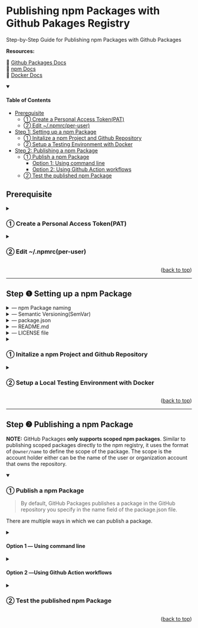 <div id="top"></div>

# Publishing npm Packages with Github Pakages Registry

Step-by-Step Guide for Publishing npm Packages with Github Packages

**Resources:**<br/>

:link: [Github Packages Docs](https://docs.github.com/en/packages/working-with-a-github-packages-registry/working-with-the-npm-registry)<br />
:link: [npm Docs](https://docs.npmjs.com)<br />
:link: [Docker Docs](https://docs.docker.com)

<details open>
<summary><h4>Table of Contents</h4></summary>

- [Prerequisite](https://github.com/freshcapsule/how-to-publish-npm-packages/edit/main/publish.md#prerequisite)
  - [&#10112; Create a Personal Access Token(PAT)](https://github.com/freshcapsule/how-to-publish-npm-packages/edit/main/publish.md#-create-a-personal-access-tokenpat)
  - [&#10113; Edit ~/.npmrc(per-user)](https://github.com/freshcapsule/how-to-publish-npm-packages/edit/main/publish.md#-edit-npmrcper-user)
- [Step 1: Setting up a npm Package](https://github.com/freshcapsule/how-to-publish-npm-packages/edit/main/publish.md#step--setting-up-a-npm-package)
  - [&#10112; Initalize a npm Project and Github Repository](https://github.com/freshcapsule/how-to-publish-npm-packages/edit/main/publish.md#-initalize-a-npm-project-and-github-repository)
  - [&#10113; Setup a Testing Environment with Docker](https://github.com/freshcapsule/how-to-publish-npm-packages/edit/main/publish.md#-setup-a-local-testing-environment-with-docker)
- [Step 2: Publishing a npm Package](https://github.com/freshcapsule/how-to-publish-npm-packages/edit/main/publish.md#step--publishing-a-npm-package)
  - [&#10112; Publish a npm Package](https://github.com/freshcapsule/how-to-publish-npm-packages/edit/main/publish.md#-publish-a-npm-package)
    - [Option 1: Using command line](https://github.com/freshcapsule/how-to-publish-npm-packages/edit/main/publish.md#step--publishing-a-npm-package)
    - [Option 2: Using Github Action workflows](https://github.com/freshcapsule/how-to-publish-npm-packages/edit/main/publish.md#option-2-using-github-action-workflows)
  - [&#10113; Test the published npm Package](https://github.com/freshcapsule/how-to-publish-npm-packages/edit/main/publish.md#-test-the-published-npm-package)
  </details>

## Prerequisite

<details>
<summary><h3>&#10112; Create a Personal Access Token(PAT)</h3></summary>

:link: [Create a Personal Acess Token](https://docs.github.com/en/authentication/keeping-your-account-and-data-secure/creating-a-personal-access-token)

> a personal access token (PAT) to authenticate to GitHub Packages or the GitHub API.

<details>
<summary>&horbar; Permissons for Github Packages</summary>

| Scope             | Description                                                                    | Permission     |
| ----------------- | ------------------------------------------------------------------------------ | -------------- |
| `read:packages`   | Download and install packages from GitHub Packages                             | read           |
| `write:packages`  | Upload and publish packages to GitHub Packages                                 | write          |
| `delete:packages` | Delete packages from GitHub Packages                                           | admin          |
| `repo`            | Upload and delete packages (along with `write:packages`, or `delete:packages`) | write or admin |

(For more information: [About permissions for GitHub Packages](https://docs.github.com/en/packages/learn-github-packages/about-permissions-for-github-packages#about-scopes-and-permissions-for-package-registries))

</details>

At a minimum, **repo**, **read**, **write** permissions are necessary to use the PAT for developing packages.

</details>

<details>
<summary><h3>&#10113; Edit ~/.npmrc(per-user)</h3></summary>

<details>
<summary>&horbar; npmrc files</summary>

npmrc files are runtime configuration used by Node.js which can be utilized to optimize a development workflow and have four file types.

|                                            Type                                            | Path                  |                                                                                    |
| :----------------------------------------------------------------------------------------: | --------------------- | ---------------------------------------------------------------------------------- |
| [per-project](https://docs.npmjs.com/cli/v8/configuring-npm/npmrc#per-project-config-file) | /project/**.npmrc**   | It must be stored in the root of a project and only applies to that project        |
|    [per-user](https://docs.npmjs.com/cli/v8/configuring-npm/npmrc#per-user-config-file)    | ~/**.npmrc**          | It's stored in the user's home directory and overwrite a global npmrc settings     |
|      [global](https://docs.npmjs.com/cli/v8/configuring-npm/npmrc#global-config-file)      | $PREFIX/etc/**npmrc** | It's an ini-file formatted list accessed with `--global` or `-g` flag via Terminal |
|    [builtin](https://docs.npmjs.com/cli/v8/configuring-npm/npmrc#built-in-config-file)     | path/to/npm/**npmrc** | It's an unchangeble 'builtin' file used by npm                                     |

(For more infromation: [npmrc](https://docs.npmjs.com/cli/v8/configuring-npm/npmrc) or view the manual via Terminal, run `npm help npmrc`)

</details>
    
**1 ) Open and edit ~/.npmrc**
  
The [npm config](https://docs.npmjs.com/cli/v8/commands/npm-config) command opens a per-user .npmrc(by default) or creates a new one if it doesn't exist:
```
npm config edit 
```
**2 ) Add the Github Package registry and the PAT**
  
> `//<hostname>/:authoToken` are auth that is restricted to the registry host specified

Add the following and save the config file:

```
//npm.pkg.github.com/:_authToken=TOKEN
```

</details>
  
<p align="right">(<a href="#top">back to top</a>)</p>  
  
---
  
## Step &#10102; Setting up a npm Package
  
<details>
<summary>&horbar; npm Package naming</summary>
 
A package name must;
- be lowercase and my contain hyphens
- be greater than zeroand less than or equal to 214 characters  
- not contain any non-URL-safe characters
- not start with . or _ unless it's a scoped package
- not contain any spaces  
- not contain `~)('!*` characters
- not be the same as a node.js/io.js core module or a reserved/blacklisted name

(For more information: [npm Package name guidelines](https://docs.npmjs.com/package-name-guidelines), [validate-npm-package-name](https://www.npmjs.com/package/validate-npm-package-name), [name field in package.json](https://docs.npmjs.com/cli/v8/configuring-npm/package-json#name))

---

</details>  
  
<details>
<summary>&horbar; Semantic Versioning(SemVar)</summary>
 
#### &#10074; Official(Normal) Release Version
**Schema:** MAJOR.MINOR.PATCH

<img width="318" alt="image" src="https://user-images.githubusercontent.com/31800566/181130537-13e28335-2d28-4737-8b0b-4ce476977a85.png">

| MAJOR                           | MINOR                                   | PATCH                         |
| :------------------------------ | :-------------------------------------- | :---------------------------- |
| Making incompatible API changes | Adding a new non-breaking functionality | Making a non-breaking bug fix |

**Spec:**

- X, Y, and Z are non-negative integers
- X cannot contain a leading zero
- A version number increases from 0-9 to 1.0
- As a version number increases, all the numbers to the right start back from 0.
- Once a versioned package has been released, any updates have to be released as a new version

#### &#10074; Beta Version

**Schema:** 0.MINOR.PATCH

A package with a **MAJOR** version 0 is considered to be unstable and to be before an official release.

<img width="224" alt="image" src="https://user-images.githubusercontent.com/31800566/181129636-cb62a522-fb4c-489e-b262-3202a43c972d.png">

#### &#10074; Pre-release Version

**Schema:** extensions to the MAJOR.MINOR.PATCH

**Spec:**

- It can be denoted by appending a hyphen and a series of dot-separated identifiers immediately following the patch version.
- Only ASCII alphanumerics and hyphens [0-9A-Za-z-] are allowed
- Identifiers cannot be empty

e.g.) 1.0.0-alpha, 1.0.0-alpha.1, 1.0.0-0.3.7, 1.0.0-x.7.z.92, 1.0.0-x-y-z.–.

(For more information: [Semantic Versioning v2](https://semver.org/))

---

</details>

<details>
<summary>&horbar; package.json</summary>

To setup a package.json for the npm package, the following fields should be included as minimal:

#### &#10074; Required fields

|                                      Field                                      | Value                                                       |
| :-----------------------------------------------------------------------------: | ----------------------------------------------------------- |
|    [`name`](https://docs.npmjs.com/cli/v6/configuring-npm/package-json#name)    | a name of the package and its scope                         |
| [`version`](https://docs.npmjs.com/cli/v6/configuring-npm/package-json#version) | a value _x.y.z_ following the [SemVer](https://semver.org/) |

#### &#10074; Other fields

|                                                     Field                                                     | Value                                                                                                                               |
| :-----------------------------------------------------------------------------------------------------------: | ----------------------------------------------------------------------------------------------------------------------------------- |
|           [`description`](https://docs.npmjs.com/cli/v6/configuring-npm/package-json#description-1)           | a desription of the package in string format and will be listed in `npm search`                                                     |
|                   [`main`](https://docs.npmjs.com/cli/v6/configuring-npm/package-json#main)                   | a path to an entry file of the package and by default `index.js`                                                                    |
|                [`script`](https://docs.npmjs.com/cli/v6/configuring-npm/package-json#scripts)                 | necessary scripts to run and manage the lifecycle of the package                                                                    |
|             [`repository`](https://docs.npmjs.com/cli/v6/configuring-npm/package-json#repository)             | a remote url of the package repository                                                                                              |
|               [`keywords`](https://docs.npmjs.com/cli/v6/configuring-npm/package-json#keywords)               | keywords of the package in an array of strings and will be listed in `npm search`                                                   |
| [people fields](https://docs.npmjs.com/cli/v6/configuring-npm/package-json#people-fields-author-contributors) | either `author`(a single person) or `contributors`(2 or more) which includes `name` and optionally `email` and `url` of each author |
|                   [`bugs`](https://docs.npmjs.com/cli/v6/configuring-npm/package-json#bugs)                   | a url to the repository issue tracker and / or an email address for reporting issues                                                |
|                [`license`](https://docs.npmjs.com/cli/v6/configuring-npm/package-json#license)                | a license for the package                                                                                                           |
|               [`homepage`](https://docs.npmjs.com/cli/v6/configuring-npm/package-json#homepage)               | a url to the package homepage, typically the README                                                                                 |

e.g.)

```
{
  "name": "@scope/pakage-name",
  "version": "1.0.0",
  "description": "A package for ....",
  "main": "index.js",
  "script": {
     "start": "...",
     "build": "..."
  },
  "dependencies" :  {...},
    "repository": {
    "type": "git",
    "url": "https://github.com/monatheoctocat/my_package.git"
  },
  "repository": {
    "type": "git",
    "url": "https://github.com/socope/pakage-name.git"
  },
  "keywords": [‘keyword1’, 'keyword2', 'keyword3'],
  "contributors" : [
    {
       "name": "contributors1",
       "email": "..."
    },
    {
       "name": "contributors2",
       "email": "..."
    }
 ],
 "license": "ISC",
 "bugs": {
    "url": "https://github.com/scope/pakage-namee/issues"
  },
 "homepage": "https://github.com/scope/pakage-name"
```

(For more information: [Creating a package.json file](https://docs.npmjs.com/creating-a-package-json-file), [package.json](https://docs.npmjs.com/cli/v8/configuring-npm/package-json))

---

</details>    
  
<details>
<summary>&horbar; README.md</summary>

> Your README file may include directions for installing, configuring, and using the code in your package, as well as any other information a user may find helpful.

Necessary information to be included:

- Project name and its description
- Package configuration and instructions
- Repository license
- Contribution guidelines

(For more information: [About package README files](https://docs.npmjs.com/about-package-readme-files), [About READMEs](https://docs.github.com/en/repositories/managing-your-repositorys-settings-and-features/customizing-your-repository/about-readmes), [Basic Markdown Syntax](https://docs.github.com/en/get-started/writing-on-github/getting-started-with-writing-and-formatting-on-github/basic-writing-and-formatting-syntax))

---

</details>     
  
<details>
<summary>&horbar; LICENSE file</summary>
 
> You can include an open source license in your repository to make it easier for other people to contribute.
  
1) Create a new file and name it as `LICENSE` or `LICENSE.md`
2) Select a license template from the list provided by Github 
3) Commit the LICENSE file

(For more information: [Adding a license to a repository](https://docs.github.com/en/communities/setting-up-your-project-for-healthy-contributions/adding-a-license-to-a-repository))

---

</details>  
  
<details>
<summary><h3>&#10112; Initalize a npm Project and Github Repository</h3></summary>
 
**1 ) Create a project directory and initialize npm**
  
We can pass the `-y` or `-yes` flag to [`npm init`](https://docs.npmjs.com/cli/v8/commands/npm-init) for skipping prompts:
```
mkdir project-name && cd project-name && npm init -y   
```  
  
**2 ) Create a new repository on Github** 
  
:link: [Creating a new repository](https://docs.github.com/en/repositories/creating-and-managing-repositories/creating-a-new-repository)

- A repository name should match with the package name
- Initiaize git locally and add this newly created remote url to the local repository
</details>

<details>
<summary><h3>&#10113; Setup a Local Testing Environment with Docker</h3></summary>

(Comming soon)

</details>  
</details>

<p align="right">(<a href="#top">back to top</a>)</p>

---

## Step &#10103; Publishing a npm Package

**NOTE:** GitHub Packages **only supports scoped npm packages**. Similar to publishing scoped packages directly to the npm registry, it uses the format of `@owner/name` to define the scope of the package. The scope is the account holder either can be the name of the user or organization account that owns the repository.

<details open>
<summary><h3>&#10112; Publish a npm Package</h3></summary>
  
> By default, GitHub Packages publishes a package in the GitHub repository you specify in the name field of the package.json file.   
 
There are multiple ways in which we can publish a package.   
  
<details>
<summary><h4>Option 1 &horbar; Using command line</h4></summary>   
  
#### 1 ) Open and edit a per-project .npmrc
> i.e. a sibling of `node_modules` and `package.json`   
  
  To open and edit a per-project .npmrc, use the <code>--location <global/user/<strong>proejct</strong>></code> flag:
```
npm config edit --location project  
```  
Specify GitHub Packages URL and its scope by adding the following line(No authToken!).
- `OWNER` - the name of a user or an organization of the repository containing the project
```
@OWNER:registry=https://npm.pkg.github.com
```
  
#### 2 ) Push .npmrc file to the root of the Github repository
```
git add . && git commit -m "add local .npmrc" && push origin repo-name(or branch-name)
```  
  
#### 3 ) Verify the `name` and `repisitory` fields in package.json 
- `OWNER` -  the name of a user or an organization of the repository containing the project
- `PACKAGE_NAME` -  the package name
- `REPO-NAME` - the repository name containing the project
  
|Field|Value|
|---|---|
|`name`|`@OWNER/PACKAGE_NAME` - must contain the scope and the name of the package|  
|`repository`|`https://github.com/OWNER/REPO-NAME.git` - must match the URL for your GitHub repository|

#### 4 ) Publish the package

- Before running the [`npm publish`](https://docs.npmjs.com/cli/v8/commands/npm-publish) command, make sure everything is correct.

```
npm publish
```

Once the package is successfully published, it will output similar to the following:

<pre>
npm notice 
npm notice 📦  @OWNER/PACKAGE_NAME@1.0.0
npm notice === Tarball Contents === 
...
<strong>npm notice Publishing to https://npm.pkg.github.com</strong>
+ @OWNER/PACKAGE_NAME@1.0.0 
</pre>

As seen in the above, the package was published to the Github Packages registry and not to [npm public registry](https://docs.npmjs.com/cli/v8/using-npm/registry).

### With package.json

Alternatively, we can add the registry information to [`publishConfig`](https://docs.npmjs.com/cli/v6/configuring-npm/package-json#publishconfig) field in the package.json

```
// package.json

"publishConfig": {
  "registry":"https://npm.pkg.github.com"
},
```

---

</details>  
  
<details>
<summary><h4>Option 2 &horbar;Using Github Action workflows</h4></summary>  
  
<details>
<summary>&horbar; Github Token Secret</summary>  
  
> GitHub provides a token that you can use to authenticate on behalf of GitHub Actions.
  
A temporary unique `GITHUB_TOKEN` secret will be auto-generated by Github at the beginning of every workflow run and can be used for authentication. However its permissions are limited to the repository that contains that workflow and it expires upon the job completion or within 24 hours.

To reference the `GITHUB_TOKEN` in a workflow, we can use the string interpolation `${{ secrets.GITHUB_TOKEN }}`  
(For more information: [Automatic token authentication](https://docs.github.com/en/actions/security-guides/automatic-token-authentication#using-the-github_token-in-a-workflow))

---

</details>  
 
(In Progress)  
</details>    
</details>  
   
<details>
<summary><h3>&#10113; Test the published npm Package</h3></summary>  
 
Once the npm package is published, we should test it to make sure that it's avialable to be installed.
 
#### 1 ) Create an empty npm project to which we want to install our package

```
mkdir test && cd test && npm init -y
```

#### 2 ) Open and edit per-project .npmrc

```
npm config edit --location project
```

Specify the GitHub Packages URL and its scope in a test/.npmrc file by adding the following and save the config:

- `OWNER` - the name of a user or an organization of the repository containing the project

```
@OWNER:registry=https://npm.pkg.github.com
```

#### 3 ) Install the package

We can visit the package page in our repository to grab the installation scripts.

Install from the command line:

```
npm install @freshcapsule/github-package-test@1.0.0
```

OR

In package.json, add the package as its `dependenies` and then run the `npm install` in Terminal:

```
// package.json
 "dependencies": {
    "@freshcapsule/github-package-test": "^1.0.0"
 }
```

</details>  
  
<p align="right">(<a href="#top">back to top</a>)</p>
